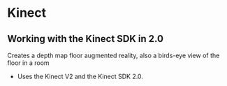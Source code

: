 # Kinect
## Working with the Kinect SDK in 2.0
Creates a depth map floor augmented reality, also a birds-eye view of the floor in a room
- Uses the Kinect V2 and the Kinect SDK 2.0.
